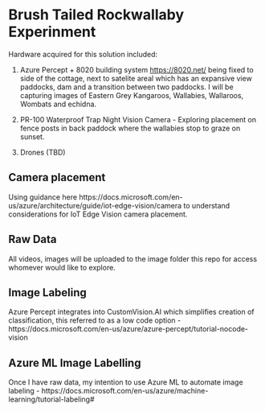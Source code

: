<H1> Brush Tailed Rockwallaby Experinment </H1>

Hardware acquired for this solution included:

1) Azure Percept + 8020 building system https://8020.net/ being fixed to side of the cottage, next to satelite areal which has an expansive view paddocks, dam and a transition between two paddocks. I will be capturing images of Eastern Grey Kangaroos, Wallabies, Wallaroos, Wombats and echidna.

2) PR-100 Waterproof Trap Night Vision Camera -  Exploring placement on fence posts in back paddock where the wallabies stop to graze on sunset.

3) Drones (TBD)

<H2> Camera placement </H2>
Using guidance here https://docs.microsoft.com/en-us/azure/architecture/guide/iot-edge-vision/camera to understand considerations for IoT Edge Vision camera placement.



<H2> Raw Data </H2> 
All videos, images will be uploaded to the image folder this repo for access whomever would like to explore.


<H2> Image Labeling </H2>
Azure Percept integrates into CustomVision.AI which simplifies creation of classification, this referred to as a low code option - https://docs.microsoft.com/en-us/azure/azure-percept/tutorial-nocode-vision

<H2> Azure ML Image Labelling </H2>
Once I have raw data, my intention to use Azure ML to automate image labeling - https://docs.microsoft.com/en-us/azure/machine-learning/tutorial-labeling#

